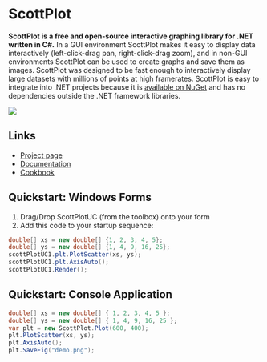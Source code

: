 # ScottPlot
**ScottPlot is a free and open-source interactive graphing library for .NET written in C#.** 
In a GUI environment ScottPlot makes it easy to display data interactively (left-click-drag pan, right-click-drag zoom), and in non-GUI environments ScottPlot can be used to create graphs and save them as images. ScottPlot was designed to be fast enough to interactively display large datasets with millions of points at high framerates. ScottPlot is easy to integrate into .NET projects because it is [available on NuGet](https://www.nuget.org/packages/ScottPlot/) and has no dependencies outside the .NET framework libraries.

[![](https://raw.githubusercontent.com/swharden/ScottPlot/master/demos/ScottPlotDemo/compiled/ScottPlotDemo-small.gif)](https://github.com/swharden/ScottPlot)

## Links
* [Project page](https://github.com/swharden/ScottPlot)
* [Documentation](https://github.com/swharden/ScottPlot/tree/master/doc)
* [Cookbook](https://github.com/swharden/ScottPlot/tree/master/doc/cookbook)

## Quickstart: Windows Forms

 1. Drag/Drop ScottPlotUC (from the toolbox) onto your form
 2. Add this code to your startup sequence:

```cs
double[] xs = new double[] {1, 2, 3, 4, 5};
double[] ys = new double[] {1, 4, 9, 16, 25};
scottPlotUC1.plt.PlotScatter(xs, ys);
scottPlotUC1.plt.AxisAuto();
scottPlotUC1.Render();
```

## Quickstart: Console Application ###
	
```cs
double[] xs = new double[] { 1, 2, 3, 4, 5 };
double[] ys = new double[] { 1, 4, 9, 16, 25 };
var plt = new ScottPlot.Plot(600, 400);
plt.PlotScatter(xs, ys);
plt.AxisAuto();
plt.SaveFig("demo.png");
```